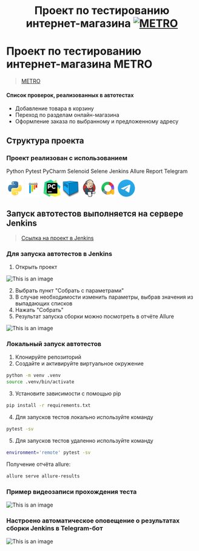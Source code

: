 <h1 align="center">Проект по тестированию интернет-магазина 
<a href="https://online.metro-cc.ru/" target="_blank"><img src="/Images/metro-logo.png" 
alt="METRO"></a> </h1>

# Проект по тестированию интернет-магазина METRO
> <a target="_blank" href="https://online.metro-cc.ru/">METRO</a>

#### Список проверок, реализованных в автотестах
- Добавление товара в корзину
- Переход по разделам онлайн-магазина
- Оформление заказа по выбранному и предложенному адресу

## Структура проекта

### Проект реализован с использованием
Python Pytest PyCharm Selenoid Selene Jenkins Allure Report Telegram 

<p align="left">
<img src="/Images/python-original.svg" alt="Python" width="45" height="45">
<img src="/Images/pytest-original.svg" alt="Pytest" width="45" height="45">
<img src="/Images/PyCharm_Icon.svg" alt="Pycharm" width="45" height="45">
<img src="/Images/selenoid.png" alt="Selene" width="45" height="45">
<img src="/Images/jenkins-original.svg" alt="Jenkins" width="45" height="45">
<img src="/Images/allure.png" alt="Allure" width="45" height="45">
<img src="/Images/telegram.svg" alt="Telegram" width="45" height="45">
</p>

## Запуск автотестов выполняется на сервере Jenkins
> <a target="_blank" href="LINK">Ссылка на проект в Jenkins</a>

### Для запуска автотестов в Jenkins
1. Открыть проект

![This is an image](/Images/Screenshots/Jenkins_main.png)

2. Выбрать пункт "Собрать с параметрами"
3. В случае необходимости изменить параметры, выбрав значения из выпадающих списков
4. Нажать "Собрать"
5. Результат запуска сборки можно посмотреть в отчёте Allure

![This is an image](/Images/Screenshots/allure_report.png)

### Локальный запуск автотестов
1. Клонируйте репозиторий
2. Создайте и активируйте виртуальное окружение
  ```bash
  python -m venv .venv
  source .venv/bin/activate
  ```
3. Установите зависимости с помощью pip
  ```bash
  pip install -r requirements.txt
  ```
4. Для запусков тестов локально используйте команду 
  ```bash
  pytest -sv
  ```
5. Для запусков тестов удаленно используйте команду 
  ```bash
  environment='remote' pytest -sv
  ```

Получение отчёта allure:
```bash
allure serve allure-results
``` 

### Пример видеозаписи прохождения теста
![This is an image](/Images/Screenshots/test_gif.gif)

### Настроено автоматическое оповещение о результатах сборки Jenkins в Telegram-бот
![This is an image](/Images/Screenshots/bot.png)
